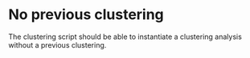 # No previous clustering

The clustering script should be able to instantiate a clustering analysis without a previous clustering.
